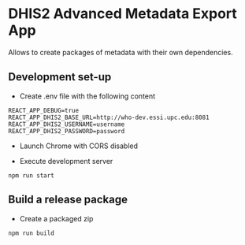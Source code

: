 # DHIS2 Advanced Metadata Export App

Allows to create packages of metadata with their own dependencies.

## Development set-up

- Create .env file with the following content

```
REACT_APP_DEBUG=true
REACT_APP_DHIS2_BASE_URL=http://who-dev.essi.upc.edu:8081
REACT_APP_DHIS2_USERNAME=username
REACT_APP_DHIS2_PASSWORD=password
```

- Launch Chrome with CORS disabled

- Execute development server

```
npm run start
```

## Build a release package

- Create a packaged zip

```
npm run build
```